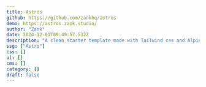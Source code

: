 ```yaml
---
title: Astros
github: https://github.com/zankhq/astros
demo: https://astros.zank.studio/
author: "Zank"
date: 2024-12-01T09:49:57.532Z
description: "A clean starter template made with Tailwind css and AlpineJS."
ssg: ["Astro"]
css: []
ui: []
cms: []
category: []
draft: false
---
```

